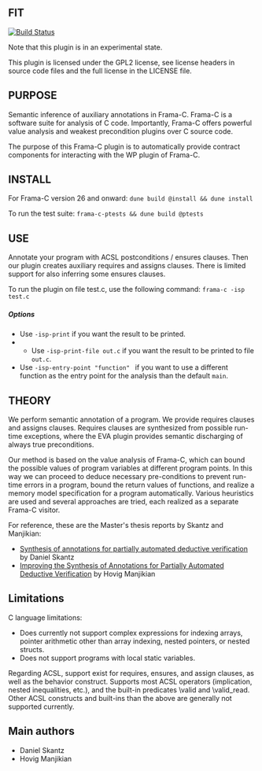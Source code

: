 ## FIT

[![Build Status](https://github.com/rse-verification/interface-specification-propagator/actions/workflows/build.yml/badge.svg?branch=master)](https://github.com/rse-verification/interface-specification-propagator/actions/workflows/build.yml)

Note that this plugin is in an experimental state.

This plugin is licensed under the GPL2 license, see license headers in source code files and the full license in the LICENSE file.

## PURPOSE

Semantic inference of auxiliary annotations in Frama-C. Frama-C is a software suite for analysis of C code. Importantly, Frama-C offers powerful value analysis and weakest precondition plugins over C source code. 

The purpose of this Frama-C plugin is to automatically provide contract components for interacting with the WP plugin of Frama-C.

## INSTALL

For Frama-C version 26 and onward:
```dune build @install && dune install```

To run the test suite: ```frama-c-ptests && dune build @ptests```

## USE

Annotate your program with ACSL postconditions / ensures clauses. Then our plugin creates auxiliary requires and assigns clauses.
There is limited support for also inferring some ensures clauses.

To run the plugin on file test.c, use the following command: ```frama-c -isp test.c```

##### Options ####

- Use ```-isp-print``` if you want the result to be printed.
- - Use ```-isp-print-file out.c``` if you want the result to be printed to file ```out.c```.
- Use ```-isp-entry-point "function" ``` if you want to use a different function as the entry point for the analysis than the default ```main```.
                                             
## THEORY

We perform semantic annotation of a program. We provide requires clauses and assigns clauses. Requires clauses are 
synthesized from possible run-time exceptions, where the EVA plugin provides semantic discharging of always true preconditions.

Our method is based on the value analysis of Frama-C, which can bound the possible values of program variables at different program points. In this way we can proceed to deduce necessary pre-conditions to prevent run-time errors in a program, bound the return values of functions, and realize a memory model specification for a program automatically. Various heuristics are used and several approaches are tried, each realized as a separate Frama-C visitor.

For reference, these are the Master's thesis reports by Skantz and Manjikian:
- [Synthesis of annotations for partially automated deductive verification](https://kth.diva-portal.org/smash/get/diva2:1564101/FULLTEXT01.pdf) by Daniel Skantz
- [Improving the Synthesis of Annotations for Partially Automated Deductive Verification](https://kth.diva-portal.org/smash/get/diva2:1801578/FULLTEXT01.pdf) by Hovig Manjikian

## Limitations

C language limitations:
* Does currently not support complex expressions for indexing arrays, pointer arithmetic other than array indexing, nested pointers, or nested structs.
* Does not support programs with local static variables.

Regarding ACSL, support exist for requires, ensures, and assign clauses, as well as the behavior construct. Supports most ACSL operators (implication, nested inequalities, etc.), and the built-in predicates \valid and \valid_read.
Other ACSL constructs and built-ins than the above are generally not supported currently.

## Main authors
- Daniel Skantz
- Hovig Manjikian
